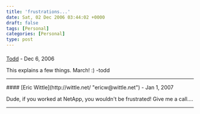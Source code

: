```yaml
---
title: 'frustrations...'
date: Sat, 02 Dec 2006 03:44:02 +0000
draft: false
tags: [Personal]
categories: [Personal]
type: post
---
```



#### 
[Todd](http://www.dma.org/cgi-bin/cgiwrap/tw/toddblog "taw@pobox.com") - <time datetime="2006-12-02 00:31:35">Dec 6, 2006</time>

This explains a few things. March! :) -todd
<hr />
#### 
[Eric Wittle](http://wittle.net/ "ericw@wittle.net") - <time datetime="2007-01-01 17:47:19">Jan 1, 2007</time>

Dude, if you worked at NetApp, you wouldn't be frustrated! Give me a call....
<hr />
